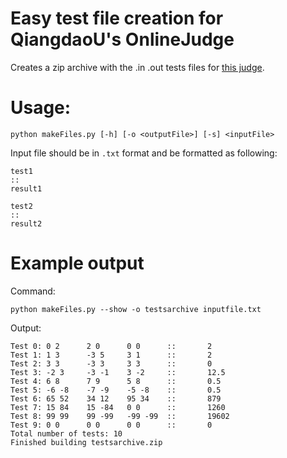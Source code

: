 # Easy test file creation for QiangdaoU's OnlineJudge

Creates a zip archive with the .in .out tests files for [this judge](https://github.com/QingdaoU/OnlineJudge).

# Usage:

`python makeFiles.py [-h] [-o <outputFile>] [-s] <inputFile>`

Input file should be in `.txt` format and be formatted as following: 

```
test1
::
result1

test2
::
result2
```

# Example output

Command:

`python makeFiles.py --show -o testsarchive inputfile.txt`

Output: 

```
Test 0: 0 2      2 0      0 0      ::       2        
Test 1: 1 3      -3 5     3 1      ::       2        
Test 2: 3 3      -3 3     3 3      ::       0        
Test 3: -2 3     -3 -1    3 -2     ::       12.5     
Test 4: 6 8      7 9      5 8      ::       0.5      
Test 5: -6 -8    -7 -9    -5 -8    ::       0.5      
Test 6: 65 52    34 12    95 34    ::       879      
Test 7: 15 84    15 -84   0 0      ::       1260     
Test 8: 99 99    99 -99   -99 -99  ::       19602    
Test 9: 0 0      0 0      0 0      ::       0                 
Total number of tests: 10
Finished building testsarchive.zip
```

